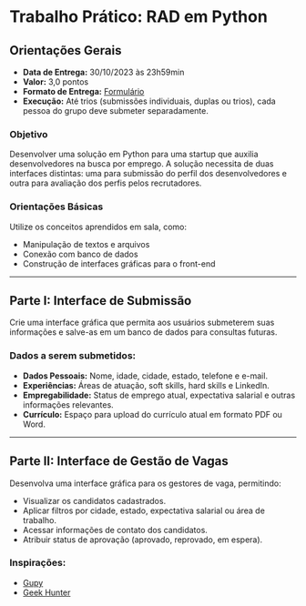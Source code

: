 # Trabalho Prático: RAD em Python

## Orientações Gerais

- **Data de Entrega:** 30/10/2023 às 23h59min
- **Valor:** 3,0 pontos
- **Formato de Entrega:** [Formulário](https://bit.ly/trabalho-pratico-python)
- **Execução:** Até trios (submissões individuais, duplas ou trios), cada pessoa do grupo deve submeter separadamente.

### Objetivo

Desenvolver uma solução em Python para uma startup que auxilia desenvolvedores na busca por emprego. A solução necessita de duas interfaces distintas: uma para submissão do perfil dos desenvolvedores e outra para avaliação dos perfis pelos recrutadores.

### Orientações Básicas

Utilize os conceitos aprendidos em sala, como:

- Manipulação de textos e arquivos
- Conexão com banco de dados
- Construção de interfaces gráficas para o front-end

---

## Parte I: Interface de Submissão

Crie uma interface gráfica que permita aos usuários submeterem suas informações e salve-as em um banco de dados para consultas futuras.

### Dados a serem submetidos:

- **Dados Pessoais:** Nome, idade, cidade, estado, telefone e e-mail.
- **Experiências:** Áreas de atuação, soft skills, hard skills e LinkedIn.
- **Empregabilidade:** Status de emprego atual, expectativa salarial e outras informações relevantes.
- **Currículo:** Espaço para upload do currículo atual em formato PDF ou Word.

---

## Parte II: Interface de Gestão de Vagas

Desenvolva uma interface gráfica para os gestores de vaga, permitindo:

- Visualizar os candidatos cadastrados.
- Aplicar filtros por cidade, estado, expectativa salarial ou área de trabalho.
- Acessar informações de contato dos candidatos.
- Atribuir status de aprovação (aprovado, reprovado, em espera).

### Inspirações:

- [Gupy](https://www.gupy.io/)
- [Geek Hunter](https://www.geekhunter.com.br/)

